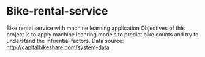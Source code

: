 # Bike-rental-service
Bike rental service with machine learning application
Objectives of this project is to apply machine leanring models to predict bike counts and try to understand the infuential factors.
Data source: http://capitalbikeshare.com/system-data​
